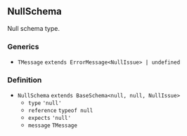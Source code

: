 NullSchema
----------

Null schema type.

### Generics

*   `TMessage` `extends ErrorMessage<NullIssue> | undefined`

### Definition

*   `NullSchema` `extends BaseSchema<null, null, NullIssue>`
    *   `type` `'null'`
    *   `reference` `typeof null`
    *   `expects` `'null'`
    *   `message` `TMessage`